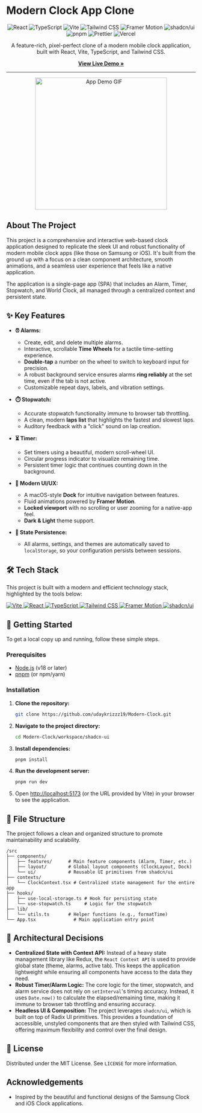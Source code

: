 # Modern Clock App Clone

<div align="center">

![React](https://img.shields.io/badge/React-20232A?style=for-the-badge&logo=react&logoColor=61DAFB)
![TypeScript](https://img.shields.io/badge/TypeScript-007ACC?style=for-the-badge&logo=typescript&logoColor=white)
![Vite](https://img.shields.io/badge/Vite-646CFF?style=for-the-badge&logo=vite&logoColor=white)
![Tailwind CSS](https://img.shields.io/badge/Tailwind_CSS-38B2AC?style=for-the-badge&logo=tailwind-css&logoColor=white)
![Framer Motion](https://img.shields.io/badge/Framer_Motion-0055FF?style=for-the-badge&logo=framer&logoColor=white)
![shadcn/ui](https://img.shields.io/badge/shadcn%2Fui-000000?style=for-the-badge&logo=shadcnui&logoColor=white)
![pnpm](https://img.shields.io/badge/pnpm-F69220?style=for-the-badge&logo=pnpm&logoColor=white)
![Prettier](https://img.shields.io/badge/Prettier-F7B93E?style=for-the-badge&logo=prettier&logoColor=black)
![Vercel](https://img.shields.io/badge/Vercel-000000?style=for-the-badge&logo=vercel&logoColor=white)

</div>

<p align="center">
  A feature-rich, pixel-perfect clone of a modern mobile clock application, built with React, Vite, TypeScript, and Tailwind CSS.
</p>

<p align="center">
  <a href="https://modern-clock.vercel.app/"><strong>View Live Demo »</strong></a>
</p>

---

<div align="center">

<img src="https://your-gif-url-here.com/app-demo.gif" alt="App Demo GIF" width="350"/>

</div>

## About The Project

This project is a comprehensive and interactive web-based clock application designed to replicate the sleek UI and robust functionality of modern mobile clock apps (like those on Samsung or iOS). It's built from the ground up with a focus on a clean component architecture, smooth animations, and a seamless user experience that feels like a native application.

The application is a single-page app (SPA) that includes an Alarm, Timer, Stopwatch, and World Clock, all managed through a centralized context and persistent state.

## ✨ Key Features

-   **⏰ Alarms:**
    -   Create, edit, and delete multiple alarms.
    -   Interactive, scrollable **Time Wheels** for a tactile time-setting experience.
    -   **Double-tap** a number on the wheel to switch to keyboard input for precision.
    -   A robust background service ensures alarms **ring reliably** at the set time, even if the tab is not active.
    -   Customizable repeat days, labels, and vibration settings.

-   **⏱️ Stopwatch:**
    -   Accurate stopwatch functionality immune to browser tab throttling.
    -   A clean, modern **laps list** that highlights the fastest and slowest laps.
    -   Auditory feedback with a "click" sound on lap creation.

-   **⏳ Timer:**
    -   Set timers using a beautiful, modern scroll-wheel UI.
    -   Circular progress indicator to visualize remaining time.
    -   Persistent timer logic that continues counting down in the background.

-   **🎨 Modern UI/UX:**
    -   A macOS-style **Dock** for intuitive navigation between features.
    -   Fluid animations powered by **Framer Motion**.
    -   **Locked viewport** with no scrolling or user zooming for a native-app feel.
    -   **Dark & Light** theme support.

-   **💾 State Persistence:**
    -   All alarms, settings, and themes are automatically saved to `localStorage`, so your configuration persists between sessions.

## 🛠️ Tech Stack

This project is built with a modern and efficient technology stack, highlighted by the tools below:

<p>
  <a href="https://vitejs.dev/">
    <img src="https://img.shields.io/badge/Vite-5.2.0-646CFF?style=flat&logo=vite&logoColor=white&labelColor=555" alt="Vite">
  </a>
  <a href="https://react.dev">
    <img src="https://img.shields.io/badge/React-18.2.0-61DAFB?style=flat&logo=react&logoColor=white&labelColor=555" alt="React">
  </a>
  <a href="https://www.typescriptlang.org/">
    <img src="https://img.shields.io/badge/TypeScript-5.2.2-3178C6?style=flat&logo=typescript&logoColor=white&labelColor=555" alt="TypeScript">
  </a>
  <a href="https://tailwindcss.com/">
    <img src="https://img.shields.io/badge/Tailwind_CSS-3.4.1-06B6D4?style=flat&logo=tailwindcss&logoColor=white&labelColor=555" alt="Tailwind CSS">
  </a>
  <a href="https://www.framer.com/motion/">
    <img src="https://img.shields.io/badge/Framer_Motion-11.1.7-E100C3?style=flat&logo=framer&logoColor=white&labelColor=555" alt="Framer Motion">
  </a>
  <a href="https://ui.shadcn.com/">
    <img src="https://img.shields.io/badge/shadcn/ui-latest-black?style=flat&logo=shadcnui&logoColor=white&labelColor=555" alt="shadcn/ui">
  </a>
</p>


## 🚀 Getting Started

To get a local copy up and running, follow these simple steps.

### Prerequisites

-   [Node.js](https://nodejs.org/) (v18 or later)
-   [pnpm](https://pnpm.io/) (or npm/yarn)

### Installation

1.  **Clone the repository:**
    ```sh
    git clone https://github.com/udaykrizzz19/Modern-Clock.git
    ```
2.  **Navigate to the project directory:**
    ```sh
    cd Modern-Clock/workspace/shadcn-ui
    ```
3.  **Install dependencies:**
    ```sh
    pnpm install
    ```
4.  **Run the development server:**
    ```sh
    pnpm run dev
    ```
5.  Open [http://localhost:5173](http://localhost:5173) (or the URL provided by Vite) in your browser to see the application.

## 📂 File Structure

The project follows a clean and organized structure to promote maintainability and scalability.

```
/src
├── components/
│   ├── features/      # Main feature components (Alarm, Timer, etc.)
│   ├── layout/        # Global layout components (ClockLayout, Dock)
│   └── ui/            # Reusable UI primitives from shadcn/ui
├── contexts/
│   └── ClockContext.tsx # Centralized state management for the entire app
├── hooks/
│   ├── use-local-storage.ts # Hook for persisting state
│   └── use-stopwatch.ts     # Logic for the stopwatch
├── lib/
│   └── utils.ts       # Helper functions (e.g., formatTime)
└── App.tsx              # Main application entry point
```

## 🧠 Architectural Decisions

-   **Centralized State with Context API:** Instead of a heavy state management library like Redux, the `React Context API` is used to provide global state (theme, alarms, active tab). This keeps the application lightweight while ensuring all components have access to the data they need.
-   **Robust Timer/Alarm Logic:** The core logic for the timer, stopwatch, and alarm service does not rely on `setInterval`'s timing accuracy. Instead, it uses `Date.now()` to calculate the elapsed/remaining time, making it immune to browser tab throttling and ensuring accuracy.
-   **Headless UI & Composition:** The project leverages `shadcn/ui`, which is built on top of Radix UI primitives. This provides a foundation of accessible, unstyled components that are then styled with Tailwind CSS, offering maximum flexibility and control over the final design.

## 📄 License

Distributed under the MIT License. See `LICENSE` for more information.

## Acknowledgements

-   Inspired by the beautiful and functional designs of the Samsung Clock and iOS Clock applications.
